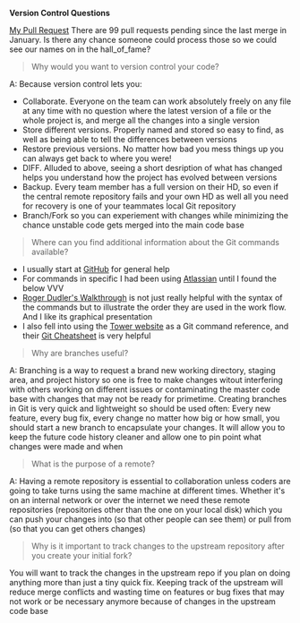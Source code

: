 **Version Control Questions**

[My Pull Request](https://github.com/Bloc/hall_of_fame/pull/100)
There are 99 pull requests pending since the last merge in January.  Is there any chance someone could process those so we could see our names on in the hall_of_fame?

> Why would you want to version control your code?

A: Because version control lets you:
* Collaborate.  Everyone on the team can work absolutely freely on any file at any time with no question where the latest version of a file or the whole project is, and merge all the changes into a single version
* Store different versions. Properly named and stored so easy to find, as well as being able to tell the differences between versions
* Restore previous versions. No matter how bad you mess things up you can always get back to where you were!
* DIFF. Alluded to above, seeing a short desription of what has changed helps you understand how the project has evolved between versions
* Backup.  Every team member has a full version on their HD, so even if the central remote repository fails and your own HD as well all you need for recovery is one of your teammates local Git repository
* Branch/Fork so you can experiement with changes while minimizing the chance unstable code gets merged into the main code base

> Where can you find additional information about the Git commands available?

* I usually start at [GitHub](https://help.github.com/articles/git-and-github-learning-resources/) for general help
* For commands in specific I had been using [Atlassian](https://confluence.atlassian.com/bitbucketserver/basic-git-commands-776639767.html) until I found the below VVV
* [Roger Dudler's Walkthrough](http://rogerdudler.github.io/git-guide/) is not just really helpful with the syntax of the commands but to illustrate the order they are used in the work flow.  And I like its graphical presentation
* I also fell into using the [Tower website](https://www.git-tower.com/windows/?utm_source=learn-website&utm_medium=navigation) as a Git command reference, and their [Git Cheatsheet](https://www.git-tower.com/learn/cheat-sheets/git) is very helpful

> Why are branches useful?

A: Branching is a way to request a brand new working directory, staging area, and project history so one is free to make changes witout interfering with others working on different issues or contaminating the master code base with changes that may not be ready for primetime.  Creating branches in Git is very quick and lightweight so should be used often: Every new feature, every bug fix, every change no matter how big or how small, you should start a new branch to encapsulate your changes. It will allow you to keep the future code history cleaner and allow one to pin point what changes were made and when

> What is the purpose of a remote?

A: Having a remote repository is essential to collaboration unless coders are going to take turns using the same machine at different times. Whether it's on an internal network or over the internet we need these remote repositories (repositories other than the one on your local disk) which you can push your changes into (so that other people can see them) or pull from (so that you can get others changes)

> Why is it important to track changes to the upstream repository after you create your initial fork?

You will want to track the changes in the upstream repo if you plan on doing anything more than just a tiny quick fix. Keeping track of the upstream will reduce merge conflicts and wasting time on features or bug fixes that may not work or be necessary anymore because of changes in the upstream code base
